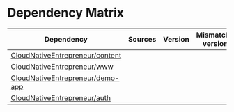 # Dependency Matrix

Dependency | Sources | Version | Mismatched versions
---------- | ------- | ------- | -------------------
[CloudNativeEntrepreneur/content](https://github.com/CloudNativeEntrepreneur/content.git) |  | []() | 
[CloudNativeEntrepreneur/www](https://github.com/CloudNativeEntrepreneur/www.git) |  | []() | 
[CloudNativeEntrepreneur/demo-app](https://github.com/CloudNativeEntrepreneur/demo-app.git) |  | []() | 
[CloudNativeEntrepreneur/auth](https://github.com/CloudNativeEntrepreneur/auth.git) |  | []() | 
